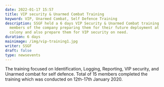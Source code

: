```yaml
---
date: 2022-01-17 15:57
title: VIP security & Unarmed Combat Training
keyword: VIP, Unarmed Combat, Self Defence Training
description: SSGF held a 6 days VIP Security & Unarmed Combat training to new
  members of the company preparing them for their future deployment at a housing
  colony and also prepare them for VIP security on need.
duration: 6 days
mainimage: /img/vip-training1.jpg
writer: SSGF
draft: false
type: newsevents
---
```

The training focused on Identification, Logging, Reporting, VIP security, and Unarmed combat for self defence. Total of 15 members completed the training which was conducted on 12th-17th January 2020.